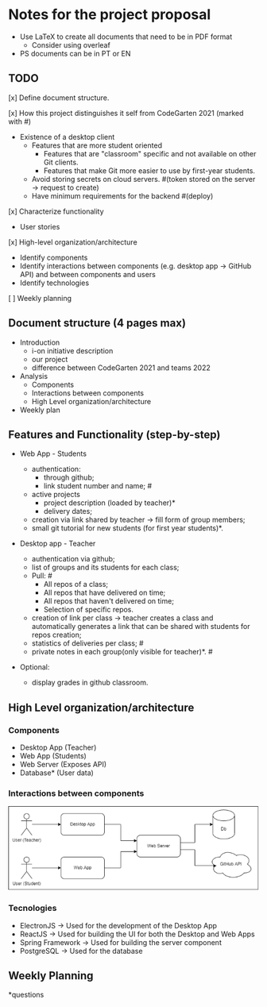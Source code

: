 # Notes for the project proposal

- Use LaTeX to create all documents that need to be in PDF format
  - Consider using overleaf
- PS documents can be in PT or EN

## TODO

[x] Define document structure.

[x] How this project distinguishes it self from CodeGarten 2021 (marked with #)

- Existence of a desktop client
  - Features that are more student oriented
    - Features that are "classroom" specific and not available on other Git clients.
    - Features that make Git more easier to use by first-year students.
  - Avoid storing secrets on cloud servers.           #(token stored on the server -> request to create)
  - Have minimum requirements for the backend         #(deploy)

[x] Characterize functionality

- User stories

[x] High-level organization/architecture

- Identify components
- Identify interactions between components (e.g. desktop app -> GitHub API) and between components and users
- Identify technologies

[ ] Weekly planning

## Document structure (4 pages max)

- Introduction
  - i-on initiative description
  - our project
  - difference between CodeGarten 2021 and teams 2022
- Analysis
  - Components
  - Interactions between components
  - High Level organization/architecture
- Weekly plan

## Features and Functionality (step-by-step)

- Web App - Students
  - authentication:
    - through github;
    - link student number and name;                                        #
  - active projects
    - project description (loaded by teacher)*
    - delivery dates;
  - creation via link shared by teacher -> fill form of group members;
  - small git tutorial for new students (for first year students)*.

- Desktop app - Teacher
  - authentication via github;
  - list of groups and its students for each class;
  - Pull:                                                         #
    - All repos of a class;
    - All repos that have delivered on time;
    - All repos that haven't delivered on time;
    - Selection of specific repos.
  - creation of link per class -> teacher creates a class and automatically generates a link that can be shared with students for repos creation;
  - statistics of deliveries per class;                           #
  - private notes in each group(only visible for teacher)*.       #

- Optional:
  - display grades in github classroom.

## High Level organization/architecture

### Components

- Desktop App (Teacher)
- Web App (Students)
- Web Server (Exposes API)
- Database* (User data)

### Interactions between components

![](https://github.com/i-on-project/teams/blob/main/docs/2022/interactions_between_components.png)

### Tecnologies

- ElectronJS -> Used for the development of the Desktop App
- ReactJS -> Used for building the UI for both the Desktop and Web Apps
- Spring Framework -> Used for building the server component
- PostgreSQL -> Used for the database

## Weekly Planning

*questions
